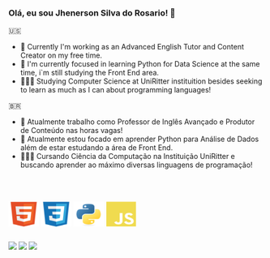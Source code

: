 ### Olá, eu sou Jhenerson Silva do Rosario! 👋

🇺🇸
- 🔭 Currently I'm working as an Advanced English Tutor and Content Creator on my free time.
- 🌱 I'm currently focused in learning Python for Data Science at the same time, i`m still studying the Front End area.
- 👨🏻‍💻 Studying Computer Science at UniRitter instituition besides seeking to learn as much as I can about programming languages!

🇧🇷
- 🔭 Atualmente trabalho como Professor de Inglês Avançado e Produtor de Conteúdo nas horas vagas!
- 🌱 Atualmente estou focado em aprender Python para Análise de Dados além de estar estudando a área de Front End.
- 👨🏻‍💻 Cursando Ciência da Computação na Instituição UniRitter e buscando aprender ao máximo diversas linguagens de programação!





##

<div style="display: inline_block"><br>


 
  
<!--  
[![Top Langs](https://github-readme-stats.vercel.app/api/top-langs/?username=JhenersonRosario&layout=donut)](https://github.com/anuraghazra/github-readme-stats)
-->
</div>

<div style="display: inline_block"><br>
  <img align="center" alt="Jhener-HTML" height="50" width="60" src="https://raw.githubusercontent.com/devicons/devicon/master/icons/html5/html5-original.svg">
  <img align="center" alt="Jhener-CSS" height="50" width="60" src="https://raw.githubusercontent.com/devicons/devicon/master/icons/css3/css3-original.svg">
 <img align="center" alt="Jhener-Python" height="50" width="60" src="https://raw.githubusercontent.com/devicons/devicon/master/icons/python/python-original.svg">
  <img align="center" alt="Jhener-JS" height="50" width="60" src="https://raw.githubusercontent.com/devicons/devicon/master/icons/javascript/javascript-plain.svg">

</div>
  
  ##
 
<div> 
  <a href="https://www.tiktok.com/@ocarinhadainformatica" target="_blank"><img src="https://img.shields.io/badge/TikTok-000000?style=for-the-badge&logo=tiktok&logoColor=white" target="_blank"></a>
  <a href = "mailto:jhenersonrosarioprofissional@gmail.com"><img src="https://img.shields.io/badge/Gmail-D14836?style=for-the-badge&logo=gmail&logoColor=white" target="_blank"></a>
  <a href="https://www.google.com/url?sa=t&rct=j&q=&esrc=s&source=web&cd=&cad=rja&uact=8&ved=2ahUKEwjQi4rJnIiDAxXrqJUCHbPlBXwQFnoECA8QAQ&url=https%3A%2F%2Fbr.linkedin.com%2Fin%2Fjhenerson-rosario&usg=AOvVaw2axGHgjiW83zXb8TTEcAt0&opi=89978449" target="_blank"><img src="https://img.shields.io/badge/-LinkedIn-%230077B5?style=for-the-badge&logo=linkedin&logoColor=white" target="_blank"></a> 
</div>



